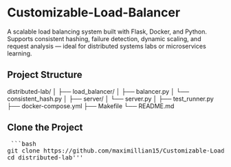 # Customizable-Load-Balancer
A scalable load balancing system built with Flask, Docker, and Python. Supports consistent hashing, failure detection, dynamic scaling, and request analysis — ideal for distributed systems labs or microservices learning.

## Project Structure

distributed-lab/
│
├── load_balancer/
│ ├── balancer.py 
│ └── consistent_hash.py 
│
├── server/
│ └── server.py 
│
├── test_runner.py 
├── docker-compose.yml 
├── Makefile 
└── README.md 

## Clone the Project
<pre> ```bash
git clone https://github.com/maximillian15/Customizable-Load-Balancer.git
cd distributed-lab''' </pre>

